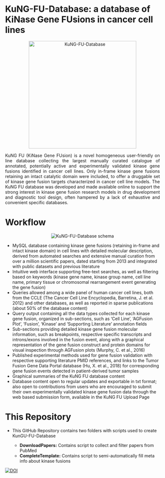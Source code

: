 # KuNG-FU-Database: a database of KiNase Gene FUsions in cancer cell lines

<p align="center">
  <img src="http://www.kungfudb.org/img/kungfu_logo.png" width="350" title="hover text" alt="KuNG-FU-Database">
</p>

<p align="justify">
KuNG FU (KiNase Gene FUsion) is a novel homogeneous user-friendly on line database collecting the largest manually curated catalogue of annotated, potentially active and experimentally validated kinase gene fusions identified in cancer cell lines. Only in-frame kinase gene fusions retaining an intact catalytic domain were included, to offer a druggable set of kinase gene fusion targets characterized in cancer cell line models. The KuNG FU database was developed and made available online to support the strong interest in kinase gene fusion research models in drug development and diagnostic tool design, often hampered by a lack of exhaustive and convenient specific databases.
</p>

# Workflow

<p align="center">
  <img src="http://www.kungfudb.org/img/schema_kungfu.png" title="hover text" alt="KuNG-FU-Database schema">
</p>

<p align="justify">
  <ul>
    <li>
  MySQL database containing kinase gene fusions (retaining in-frame and intact kinase domain) in cell lines with detailed molecular description, derived from automated searches and extensive manual curation from over a million scientific papers, dated starting from 2013 and integrated with public datasets and previous literature
    </li>
<li>Intuitive web interface supporting free-text searches, as well as filtering based on keywords (kinase gene name, kinase group name, cell line name, primary tissue or chromosomal rearrangement event generating the gene fusion)
</li>
<li>Queries allowed among a wide panel of human cancer cell lines, both from the CCLE (The Cancer Cell Line Encyclopedia, Barretina, J. et al. 2012) and other databases, as well as reported in sparse publications (about 50% of the database content)
</li>
<li>Query output containing all the data types collected for each kinase gene fusion, organized in sub-sections, such as ‘Cell Line’, ‘AGFusion Plot’, ‘Fusion’, ‘Kinase’ and ‘Supporting Literature’ annotation fields
</li>
<li>Sub-sections providing detailed kinase gene fusion molecular information, such as breakpoints, respective specific transcripts and introns/exons involved in the fusion event, along with a graphical representation of the gene fusion construct and protein domains for visual inspection through AGFusion plots (Murphy, C. et al., 2016)
</li>
<li>Published experimental methods used for gene fusion validation with respective supporting literature PMID references, and links to the Tumor Fusion Gene Data Portal database (Hu, X. et al., 2018) for corresponding gene fusion events detected in patient-derived tumor samples
</li>
<li>Graphical summaries of the KuNG FU database content
</li>
<li>Database content open to regular updates and exportable in txt format; also open to contributions from users who are encouraged to submit their own experimentally validated kinase gene fusion data through the web based submission form, available in the KuNG FU Upload Page
    </ul>
</p>

# This Repository
<ul>
  <li>This GitHub Repository contains two folders with scripts used to create KunGU-FU-Database</li>
  <ul>
    <li>
      <b>DownloadPapers:</b> Contains script to collect and filter papers from PubMed
    </li>
    <li>
      <b>CompleteTemplate:</b> Contains script to semi-automatically fill meta info about kinase fusions
    </li>
  </ul>
</ul>
<a href="https://zenodo.org/badge/latestdoi/289281735"><img src="https://zenodo.org/badge/289281735.svg" alt="DOI"></a>
